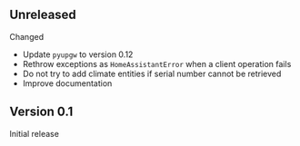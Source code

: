 Unreleased
----------

Changed
 * Update `pyupgw` to version 0.12
 * Rethrow exceptions as `HomeAssistantError` when a client operation fails
 * Do not try to add climate entities if serial number cannot be retrieved
 * Improve documentation

Version 0.1
-----------

Initial release
